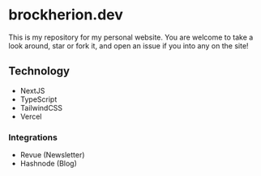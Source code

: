 # brockherion.dev

This is my repository for my personal website. You are welcome to take a look around, star or fork it, and open an issue if you into any on the site!

## Technology

- NextJS
- TypeScript
- TailwindCSS
- Vercel

### Integrations

- Revue (Newsletter)
- Hashnode (Blog)
